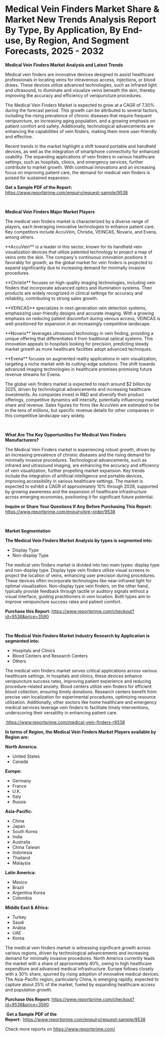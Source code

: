 <p><h1>Medical Vein Finders Market Share & Market New Trends Analysis Report By Type, By Application, By End-use, By Region, And Segment Forecasts, 2025 - 2032</h1></p><p><strong>Medical Vein Finders Market Analysis and Latest Trends</strong></p>
<p><p>Medical vein finders are innovative devices designed to assist healthcare professionals in locating veins for intravenous access, injections, or blood draws. These devices utilize advanced technologies, such as infrared light and ultrasound, to illuminate and visualize veins beneath the skin, thereby improving the accuracy and efficiency of venipuncture procedures. </p><p>The Medical Vein Finders Market is expected to grow at a CAGR of 7.30% during the forecast period. This growth can be attributed to several factors, including the rising prevalence of chronic diseases that require frequent venipuncture, an increasing aging population, and a growing emphasis on patient comfort and safety. Additionally, technological advancements are enhancing the capabilities of vein finders, making them more user-friendly and effective.</p><p>Recent trends in the market highlight a shift toward portable and handheld devices, as well as the integration of smartphone connectivity for enhanced usability. The expanding applications of vein finders in various healthcare settings, such as hospitals, clinics, and emergency services, further contribute to market growth. With continual innovations and an increasing focus on improving patient care, the demand for medical vein finders is poised for sustained expansion.</p></p>
<p><strong>Get a Sample PDF of the Report:&nbsp;</strong> <a href="https://www.reportprime.com/enquiry/request-sample/9538?utm_campaign=2233&utm_medium=2&utm_source=Github&utm_content=ia&utm_term=20032025&utm_id=medical-vein-finders">https://www.reportprime.com/enquiry/request-sample/9538</a></p>
<p>&nbsp;</p>
<p><strong>Medical Vein Finders Major Market Players</strong></p>
<p><p>The medical vein finders market is characterized by a diverse range of players, each leveraging innovative technologies to enhance patient care. Key competitors include AccuVein, Christie, VEINCAS, Novarix, and Evena, among others.</p><p>**AccuVein** is a leader in this sector, known for its handheld vein visualization devices that utilize patented technology to project a map of veins onto the skin. The company's continuous innovation positions it favorably for growth, as the global market for vein finders is projected to expand significantly due to increasing demand for minimally invasive procedures.</p><p>**Christie** focuses on high-quality imaging technologies, including vein finders that incorporate advanced optics and illumination systems. Their products are widely recognized in clinical settings for accuracy and reliability, contributing to strong sales growth.</p><p>**VEINCAS** specializes in next-generation vein detection systems, emphasizing user-friendly designs and accurate imaging. With a growing emphasis on reducing patient discomfort during venous access, VEINCAS is well-positioned for expansion in an increasingly competitive landscape.</p><p>**Novarix** leverages ultrasound technology in vein finding, providing a unique offering that differentiates it from traditional optical systems. This innovation appeals to hospitals looking for precision, predicting steady market growth as more healthcare facilities adopt advanced techniques.</p><p>**Evena** focuses on augmented reality applications in vein visualization, targeting a niche market with its cutting-edge solutions. The shift towards advanced imaging technologies in healthcare promises promising future revenue streams for Evena.</p><p>The global vein finders market is expected to reach around $2 billion by 2025, driven by technological advancements and increasing healthcare investments. As companies invest in R&D and diversify their product offerings, competitive dynamics will intensify, potentially influencing market share and revenue. Sales figures for firms like AccuVein are estimated to be in the tens of millions, but specific revenue details for other companies in this competitive landscape vary widely.</p></p>
<p>&nbsp;</p>
<p><strong>What Are The Key Opportunities For Medical Vein Finders Manufacturers?</strong></p>
<p><p>The Medical Vein Finders market is experiencing robust growth, driven by an increasing prevalence of chronic diseases and the rising demand for minimally invasive procedures. Technological advancements, such as infrared and ultrasound imaging, are enhancing the accuracy and efficiency of vein visualization, further propelling market expansion. Key trends include the integration of artificial intelligence and portable devices, improving accessibility in various healthcare settings. The market is expected to exhibit a CAGR of approximately 10% through 2028, supported by growing awareness and the expansion of healthcare infrastructure across emerging economies, positioning it for significant future potential.</p></p>
<p><strong>Inquire or Share Your Questions If Any Before Purchasing This Report:</strong> <a href="https://www.reportprime.com/enquiry/pre-order/9538?utm_campaign=2233&utm_medium=2&utm_source=Github&utm_content=ia&utm_term=20032025&utm_id=medical-vein-finders">https://www.reportprime.com/enquiry/pre-order/9538</a></p>
<p>&nbsp;</p>
<p><strong>Market Segmentation</strong></p>
<p><strong>The Medical Vein Finders Market Analysis by types is segmented into:</strong></p>
<p><ul><li>Display Type</li><li>Non-display Type</li></ul></p>
<p><p>The medical vein finders market is divided into two main types: display type and non-display type. Display type vein finders utilize visual screens to project the location of veins, enhancing user precision during procedures. These devices often incorporate technologies like near-infrared light for optimal visualization. Non-display type vein finders, on the other hand, typically provide feedback through tactile or auditory signals without a visual interface, guiding practitioners in vein location. Both types aim to improve venipuncture success rates and patient comfort.</p></p>
<p><strong>Purchase this Report:&nbsp;</strong><a href="https://www.reportprime.com/checkout?id=9538&price=3590&utm_campaign=2233&utm_medium=2&utm_source=Github&utm_content=ia&utm_term=20032025&utm_id=medical-vein-finders">https://www.reportprime.com/checkout?id=9538&price=3590</a></p>
<p>&nbsp;</p>
<p><strong>The Medical Vein Finders Market Industry Research by Application is segmented into:</strong></p>
<p><ul><li>Hospitals and Clinics</li><li>Blood Centers and Research Centers</li><li>Others</li></ul></p>
<p><p>The medical vein finders market serves critical applications across various healthcare settings. In hospitals and clinics, these devices enhance venipuncture success rates, improving patient experience and reducing procedure-related anxiety. Blood centers utilize vein finders for efficient blood collection, ensuring timely donations. Research centers benefit from precise vein localization for experimental procedures, optimizing resource utilization. Additionally, other sectors like home healthcare and emergency medical services leverage vein finders to facilitate timely interventions, underscoring their versatility in enhancing patient care.</p></p>
<p><a href="https://www.reportprime.com/medical-vein-finders-r9538?utm_campaign=2233&utm_medium=2&utm_source=Github&utm_content=ia&utm_term=20032025&utm_id=medical-vein-finders">&nbsp;https://www.reportprime.com/medical-vein-finders-r9538</a></p>
<p><strong>In terms of Region, the Medical Vein Finders Market Players available by Region are:</strong></p>
<p>
    <p> <strong> North America: </strong>
        <ul>
            <li>United States</li>
            <li>Canada</li>
        </ul>
        </p> 
    <p> <strong> Europe: </strong>
        <ul>
            <li>Germany</li>
            <li>France</li>
            <li>U.K.</li>
            <li>Italy</li>
            <li>Russia</li>
        </ul>
        </p> 
    <p> <strong> Asia-Pacific: </strong>
        <ul>
            <li>China</li>
            <li>Japan</li>
            <li>South Korea</li>
            <li>India</li>
            <li>Australia</li>
            <li>China Taiwan</li>
            <li>Indonesia</li>
            <li>Thailand</li>
            <li>Malaysia</li>
        </ul>
        </p> 
    <p> <strong> Latin America: </strong>
        <ul>
            <li>Mexico</li>
            <li>Brazil</li>
            <li>Argentina Korea</li>
            <li>Colombia</li>
        </ul>
        </p> 
    <p> <strong> Middle East & Africa: </strong>
        <ul>
            <li>Turkey</li>
            <li>Saudi</li>
            <li>Arabia</li>
            <li>UAE</li>
            <li>Korea</li>
        </ul>
    </p>
    </p>
<p><p>The medical vein finders market is witnessing significant growth across various regions, driven by technological advancements and increasing demand for minimally invasive procedures. North America currently leads the market with a share of approximately 40%, owing to high healthcare expenditure and advanced medical infrastructure. Europe follows closely with a 30% share, spurred by rising adoption of innovative medical devices. The Asia-Pacific region, particularly China, is emerging rapidly, expected to capture about 25% of the market, fueled by expanding healthcare access and population growth.</p></p>
<p><strong>Purchase this Report: </strong><a href="https://www.reportprime.com/checkout?id=9538&price=3590&utm_campaign=2233&utm_medium=2&utm_source=Github&utm_content=ia&utm_term=20032025&utm_id=medical-vein-finders">https://www.reportprime.com/checkout?id=9538&price=3590</a></p>
<p>&nbsp;<strong>Get a Sample PDF of the Report:&nbsp;&nbsp;</strong><a href="https://www.reportprime.com/enquiry/request-sample/9538?utm_campaign=2233&utm_medium=2&utm_source=Github&utm_content=ia&utm_term=20032025&utm_id=medical-vein-finders">https://www.reportprime.com/enquiry/request-sample/9538</a></p>
<p><strong></strong></p>
<p>Check more reports on <a href="https://www.reportprime.com/?utm_campaign=2233&utm_medium=2&utm_source=Github&utm_content=ia&utm_term=20032025&utm_id=medical-vein-finders">https://www.reportprime.com/</a></p>
